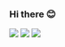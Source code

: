 ### Hi there 😊

<!--
**jungminji0215/jungminji0215** is a ✨ _special_ ✨ repository because its `README.md` (this file) appears on your GitHub profile.

Here are some ideas to get you started:

- 🔭 I’m currently working on ...
- 🌱 I’m currently learning ...
- 👯 I’m looking to collaborate on ...
- 🤔 I’m looking for help with ...
- 💬 Ask me about ...
- 📫 How to reach me: ...
- 😄 Pronouns: ...
- ⚡ Fun fact: ...
-->

<a href="https://developer.android.com" target="_blank"><img src="https://img.shields.io/badge/Spring-3DDC84?style=flat-square&logo=Spring&logoColor=white"/></a>
<a href="https://developer.android.com" target="_blank"><img src="https://img.shields.io/badge/GitHub-6DB33F?style=flat-square&logo=GitHub&logoColor=white"/></a>
<a href="https://developer.android.com" target="_blank"><img src="https://img.shields.io/badge/Spring-3DDC84?style=flat-square&logo=Spring&logoColor=white"/></a>
